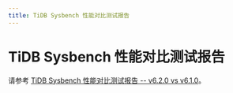 ```yaml
---
title: TiDB Sysbench 性能对比测试报告
---
```


# TiDB Sysbench 性能对比测试报告

请参考 [TiDB Sysbench 性能对比测试报告 -- v6.2.0 vs v6.1.0](https://docs.pingcap.com/zh/tidb/v6.2/benchmark-sysbench-v6.2.0-vs-v6.1.0)。